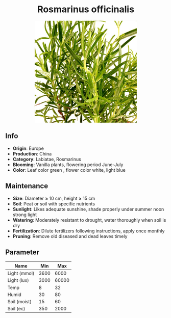 <h1 align='center'>Rosmarinus officinalis</h1>
<p align="center">
    <img 
        align='center'
        width='320'
        src="../images/rosmarinus officinalis.png" 
        alt='Rosmarinus officinalis' />
</p>

## Info

 - **Origin**: Europe
 - **Production**: China
 - **Category**: Labiatae, Rosmarinus
 - **Blooming**: Vanilla plants, flowering period June-July
 - **Color**: Leaf color green , flower color white, light blue

## Maintenance

 - **Size**: Diameter ≥ 10 cm, height ≥ 15 cm
 - **Soil**: Peat or soil with specific nutrients
 - **Sunlight**: Likes adequate sunshine, shade properly under summer noon strong light
 - **Watering**: Moderately resistant to drought, water thoroughly when soil is dry
 - **Fertilization**: Dilute fertilizers following instructions, apply once monthly
 - **Pruning**: Remove old diseased and dead leaves timely

## Parameter

| Name         | Min  | Max   |
|--------------|------|-------|
| Light (mmol) | 3600 | 6000  |
| Light (lux)  | 3000 | 60000 |
| Temp         | 8    | 32    |
| Humid        | 30   | 80    |
| Soil (moist) | 15   | 60    |
| Soil (ec)    | 350  | 2000  |